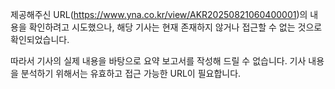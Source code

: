제공해주신 URL(https://www.yna.co.kr/view/AKR20250821060400001)의 내용을 확인하려고 시도했으나, 해당 기사는 현재 존재하지 않거나 접근할 수 없는 것으로 확인되었습니다.

따라서 기사의 실제 내용을 바탕으로 요약 보고서를 작성해 드릴 수 없습니다. 기사 내용을 분석하기 위해서는 유효하고 접근 가능한 URL이 필요합니다.